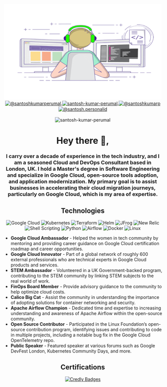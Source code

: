 <!-- Header Section -->
<div align="center">
  <img height="300" width="500" src="https://raw.githubusercontent.com/mikonoid/mikonoid/main/images/gifs/coder3.gif" />
</div>

<!-- Social Links Section -->
<div align="center">
  <a href="https://dev.to/@santoshkumarperumal" target="_blank">
    <img align="center" src="https://raw.githubusercontent.com/rahuldkjain/github-profile-readme-generator/master/src/images/icons/Social/devto.svg" alt="@santoshkumarperumal" height="30" width="40" />
  </a>
  <a href="https://linkedin.com/in/santosh-kumar-perumal" target="_blank">
    <img align="center" src="https://raw.githubusercontent.com/rahuldkjain/github-profile-readme-generator/master/src/images/icons/Social/linked-in-alt.svg" alt="santosh-kumar-perumal" height="30" width="40" />
  </a>
  <a href="https://hashnode.com/@santoshkumarp" target="_blank">
    <img align="center" src="https://raw.githubusercontent.com/rahuldkjain/github-profile-readme-generator/master/src/images/icons/Social/hashnode.svg" alt="@santoshkumarp" height="30" width="40" />
  </a>
  <a href="https://medium.com/@santosh.personalid" target="_blank">
    <img align="center" src="https://raw.githubusercontent.com/rahuldkjain/github-profile-readme-generator/master/src/images/icons/Social/medium.svg" alt="@santosh.personalid" height="30" width="40" />
  </a>
</div>
<br>

<!-- Profile Views Section -->
<div align="center">
  <img src="https://komarev.com/ghpvc/?username=santosh-kumar-perumal&label=Profile%20views&color=0e75b6&style=flat" alt="santosh-kumar-perumal" />
</div>

<!-- Introduction Section -->
<h1 align="center">Hey there 👋,</h1>
<h3 align="center">
  I carry over a decade of experience in the tech industry, and I am a seasoned Cloud and DevOps Consultant based in London, UK. 
  I hold a Master's degree in Software Engineering and specialize in Google Cloud, open-source tools adoption, and application modernization. 
  My primary goal is to assist businesses in accelerating their cloud migration journeys, particularly on Google Cloud, which is my area of expertise.
</h3>

<!-- Technology Section -->
<h2 align="center">Technologies</h2>
<p align="center">
  <img src="https://img.shields.io/badge/Google%20Cloud-4285F4?style=for-the-badge&logo=google-cloud&logoColor=white" alt="Google Cloud" />
  <img src="https://img.shields.io/badge/Kubernetes-326CE5?style=for-the-badge&logo=kubernetes&logoColor=white" alt="Kubernetes" />
  <img src="https://img.shields.io/badge/Terraform-7B42BC?style=for-the-badge&logo=terraform&logoColor=white" alt="Terraform" />
  <img src="https://img.shields.io/badge/Helm-0F1689?style=for-the-badge&logo=helm&logoColor=white" alt="Helm" />
  <img src="https://img.shields.io/badge/JFrog-41BF47?style=for-the-badge&logo=jfrog&logoColor=white" alt="JFrog" />
  <img src="https://img.shields.io/badge/New%20Relic-008C99?style=for-the-badge&logo=new-relic&logoColor=white" alt="New Relic" />
  <img src="https://img.shields.io/badge/Shell%20Script-FFD500?style=for-the-badge&logo=gnu-bash&logoColor=black" alt="Shell Scripting" />
  <img src="https://img.shields.io/badge/Python-3776AB?style=for-the-badge&logo=python&logoColor=white" alt="Python" />
  <img src="https://img.shields.io/badge/Airflow-017CEE?style=for-the-badge&logo=apache-airflow&logoColor=white" alt="Airflow" />
  <img src="https://img.shields.io/badge/Docker-2496ED?style=for-the-badge&logo=docker&logoColor=white" alt="Docker" />
  <img src="https://img.shields.io/badge/Linux-FCC624?style=for-the-badge&logo=linux&logoColor=black" alt="Linux" />
</p>

<!-- Community Contribution and My Passion -->
- **Google Cloud Ambassador** - Helped the women in tech community by mentoring and providing career guidance on Google Cloud certification roadmap and career opportunities.
- **Google Cloud Innovator** - Part of a global network of roughly 600 external professionals who are technical experts in Google Cloud products and services.
- **STEM Ambassador** - Volunteered in a UK Government-backed program, contributing to the STEM community by linking STEM subjects to the real world of work.
- **FinOps Board Member** - Provide advisory guidance to the community to help optimize cloud costs.
- **Calico Big Cat** - Assist the community in understanding the importance of adopting solutions for container networking and security.
- **Apache Airflow Champion** - Dedicated time and expertise to increasing understanding and awareness of Apache Airflow within the open-source community.
- **Open Source Contributor** - Participated in the Linux Foundation’s open-source contribution program, identifying issues and contributing to code in multiple projects, including a notable bug fix in the Google Cloud OpenTelemetry repo.
- **Public Speaker** - Featured speaker at various forums such as Google DevFest London, Kubernetes Community Days, and more.

<!-- Certifications Section -->
<h2 align="center">Certifications</h2>
<div align="center">
  <a href="https://www.credly.com/users/santosh-kumar-perumal/badges" target="_blank">
    <img src="https://img.shields.io/badge/View%20My%20Credly%20Badges-4285F4?style=for-the-badge&logo=google-cloud&logoColor=white" alt="Credly Badges" />
  </a>
</div>
